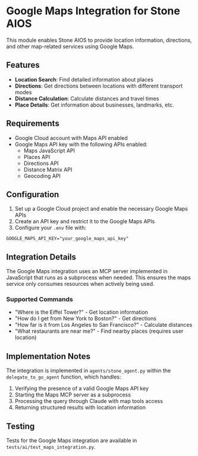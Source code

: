 # Google Maps Integration for Stone AIOS

This module enables Stone AIOS to provide location information, directions, and other map-related services using Google Maps.

## Features

- **Location Search**: Find detailed information about places
- **Directions**: Get directions between locations with different transport modes
- **Distance Calculation**: Calculate distances and travel times
- **Place Details**: Get information about businesses, landmarks, etc.

## Requirements

- Google Cloud account with Maps API enabled
- Google Maps API key with the following APIs enabled:
  - Maps JavaScript API
  - Places API
  - Directions API
  - Distance Matrix API
  - Geocoding API

## Configuration

1. Set up a Google Cloud project and enable the necessary Google Maps APIs
2. Create an API key and restrict it to the Google Maps APIs
3. Configure your `.env` file with:

```
GOOGLE_MAPS_API_KEY="your_google_maps_api_key"
```

## Integration Details

The Google Maps integration uses an MCP server implemented in JavaScript that runs as a subprocess when needed. This ensures the maps service only consumes resources when actively being used.

### Supported Commands

- "Where is the Eiffel Tower?" - Get location information
- "How do I get from New York to Boston?" - Get directions
- "How far is it from Los Angeles to San Francisco?" - Calculate distances
- "What restaurants are near me?" - Find nearby places (requires user location)

## Implementation Notes

The integration is implemented in `agents/stone_agent.py` within the `delegate_to_go_agent` function, which handles:

1. Verifying the presence of a valid Google Maps API key
2. Starting the Maps MCP server as a subprocess
3. Processing the query through Claude with map tools access
4. Returning structured results with location information

## Testing

Tests for the Google Maps integration are available in `tests/ai/test_maps_integration.py`. 